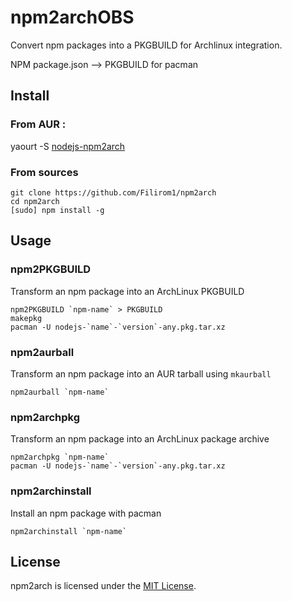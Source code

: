 # npm2archOBS

Convert npm packages into a PKGBUILD for Archlinux integration.

NPM package.json --> PKGBUILD for pacman


## Install
### From AUR :
yaourt -S [nodejs-npm2arch](https://aur.archlinux.org/packages/nodejs-npm2arch/)


### From sources

    git clone https://github.com/Filirom1/npm2arch
    cd npm2arch
    [sudo] npm install -g


Usage
-----

### npm2PKGBUILD

Transform an npm package into an ArchLinux PKGBUILD

    npm2PKGBUILD `npm-name` > PKGBUILD
    makepkg
    pacman -U nodejs-`name`-`version`-any.pkg.tar.xz


### npm2aurball

Transform an npm package into an AUR tarball using `mkaurball`

    npm2aurball `npm-name`


### npm2archpkg

Transform an npm package into an ArchLinux package archive

    npm2archpkg `npm-name`
    pacman -U nodejs-`name`-`version`-any.pkg.tar.xz


### npm2archinstall

Install an npm package with pacman

    npm2archinstall `npm-name`


License
-------

npm2arch is licensed under the [MIT License](https://github.com/Filirom1/npm2arch/blob/master/LICENSE).
